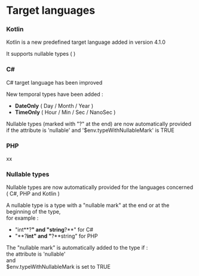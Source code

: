 # Target languages

### Kotlin&#x20;

Kotlin is a new predefined target language added in version 4.1.0&#x20;

It supports nullable types ( )&#x20;



### C\#

C# target language has been improved&#x20;

New temporal types have been added :&#x20;

* **DateOnly** ( Day / Month / Year ) &#x20;
* **TimeOnly** ( Hour / Min / Sec / NanoSec )

Nullable types (marked with "?" at the end) are now automatically provided  \
if the attribute is 'nullable' and '$env.typeWithNullableMark' is TRUE



### PHP

xx



### Nullable types&#x20;

Nullable types are now automatically provided for the languages concerned ( C#, PHP and Kotlin )

A nullable type is a type with a "nullable mark" at the end or at the beginning of the type,   \
for example : &#x20;

* "int**?**" and "string**?**" for C#&#x20;
* "**?**int" and "**?**string" for PHP

The "nullable mark" is automatically added to the type if : \
&#x20;  the attribute is 'nullable' \
&#x20;  and \
&#x20;  $env.typeWithNullableMark  is set to TRUE



